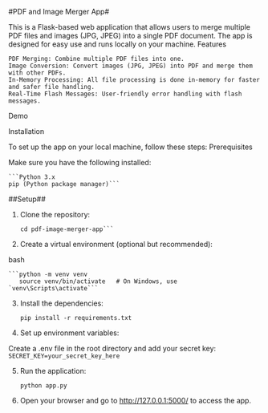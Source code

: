 #PDF and Image Merger App#

This is a Flask-based web application that allows users to merge multiple PDF files and images (JPG, JPEG) into a single PDF document. The app is designed for easy use and runs locally on your machine.
Features

    PDF Merging: Combine multiple PDF files into one.
    Image Conversion: Convert images (JPG, JPEG) into PDF and merge them with other PDFs.
    In-Memory Processing: All file processing is done in-memory for faster and safer file handling.
    Real-Time Flash Messages: User-friendly error handling with flash messages.

Demo

Installation

To set up the app on your local machine, follow these steps:
Prerequisites

Make sure you have the following installed:

    ```Python 3.x
    pip (Python package manager)```
    
##Setup##

1. Clone the repository:

    ```git clone https://github.com/your-username/pdf-image-merger-app.git
    cd pdf-image-merger-app```

2. Create a virtual environment (optional but recommended):

bash

    ```python -m venv venv
       source venv/bin/activate   # On Windows, use `venv\Scripts\activate```

3. Install the dependencies:

    ```pip install -r requirements.txt```

4. Set up environment variables:

Create a .env file in the root directory and add your secret key:
    ```SECRET_KEY=your_secret_key_here```

5. Run the application:

    ```python app.py```

6. Open your browser and go to http://127.0.0.1:5000/ to access the app.

